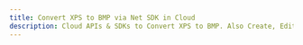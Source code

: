 ---title: Convert XPS to BMP via Net SDK in Clouddescription: Cloud APIs & SDKs to Convert XPS to BMP. Also Create, Edit & Render Microsoft Word & OpenOffice documents in the Cloud.---